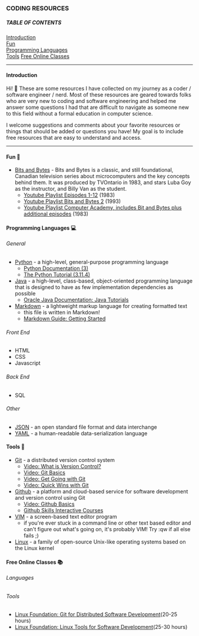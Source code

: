 ### CODING RESOURCES

##### TABLE OF CONTENTS

[Introduction](https://github.com/mauratee/coding_resources/blob/main/coding_resources.md#introduction)  
[Fun](https://github.com/mauratee/coding_resources/blob/main/coding_resources.md#fun-balloon)  
[Programming Languages](https://github.com/mauratee/coding_resources/blob/main/coding_resources.md#programming-languages-computer)  
[Tools](https://github.com/mauratee/coding_resources/blob/main/coding_resources.md#tools-hammer)
[Free Online Classes](https://github.com/mauratee/coding_resources/blob/main/coding_resources.md#free-online-classes-books)

---

#### Introduction

Hi! :wave: These are some resources I have collected on my journey as a coder / software engineer / nerd. Most of these resources are geared towards folks who are very new to coding and software engineering and helped me answer some questions I had that are difficult to navigate as someone new to this field without a formal education in computer science.

I welcome suggestions and comments about your favorite resources or things that should be added or questions you have! My goal is to include free resources that are easy to understand and access.

---

#### Fun :balloon:

- [Bits and Bytes](https://en.wikipedia.org/wiki/Bits_and_Bytes) - Bits and Bytes is a classic, and still foundational, Canadian television series about microcomputers and the key concepts behind them.  It was produced by TVOntario in 1983, and stars Luba Goy as the instructor, and Billy Van as the student.
	- [Youtube Playlist Episodes 1-12](https://www.youtube.com/playlist?list=PL77441A2ED0D0B6A8) (1983)
	- [Youtube Playlist Bits and Bytes 2](https://www.youtube.com/playlist?list=PLHBSleF-26L9DYYnUZdD3D-Ja98VxBlpB) (1993)
	- [Youtube Playlist Computer Academy, includes Bit and Bytes plus additional episodes](https://www.youtube.com/playlist?list=PLHBSleF-26L80dFdwyeYRguQty9M2hz3L) (1983)


#### Programming Languages :computer:

###### General

- [Python](https://en.wikipedia.org/wiki/Python_(programming_language)) - a high-level, general-purpose programming language
	- [Python Documentation (3)](https://docs.python.org/3/)
	- [The Python Tutorial (3.11.4)](https://docs.python.org/3.11/tutorial/index.html)
- [Java](https://en.wikipedia.org/wiki/Java_%28programming_language%29) - a high-level, class-based, object-oriented programming language that is designed to have as few implementation dependencies as possible
	- [Oracle Java Documentation: Java Tutorials](https://docs.oracle.com/javase/tutorial/java/index.html)
- [Markdown](https://en.wikipedia.org/wiki/Markdown) - a lightweight markup language for creating formatted text
	- this file is written in Markdown!
	- [Markdown Guide: Getting Started](https://www.markdownguide.org/getting-started/)

###### Front End

- HTML
- CSS
- Javascript

###### Back End

- SQL

###### Other

- [JSON](https://en.wikipedia.org/wiki/JSON) - an open standard file format and data interchange
- [YAML](https://en.wikipedia.org/wiki/YAML) - a human-readable data-serialization language

#### Tools :hammer:

- [Git](https://en.wikipedia.org/wiki/Git) - a distributed version control system
	- [Video: What is Version Control?](http://vimeo.com/41027679)
	- [Video: Git Basics](http://vimeo.com/41027679)
	- [Video: Get Going with Git](https://vimeo.com/41493906)
	- [Video: Quick Wins with Git](https://vimeo.com/41516942)
- [Github](https://en.wikipedia.org/wiki/GitHub) - a platform and cloud-based service for software development and version control using Git
	- [Video: Github Basics](http://vimeo.com/88271921)
	- [Github Skills Interactive Courses](https://skills.github.com/)
- [VIM](https://en.wikipedia.org/wiki/Vim_(text_editor)) - a screen-based text editor program
	- if you're ever stuck in a command line or other text based editor and can't figure out what's going on, it's probably VIM! Try :qw if all else fails ;)
- [Linux](https://en.wikipedia.org/wiki/Linux) - a family of open-source Unix-like operating systems based on the Linux kernel

#### Free Online Classes :books:

###### Languages

###### Tools

- [Linux Foundation: Git for Distributed Software Development](https://training.linuxfoundation.org/training/git-for-distributed-software-development-lfd109x/)(20-25 hours)
- [Linux Foundation: Linux Tools for Software Development](https://training.linuxfoundation.org/training/linux-tools-for-software-development-lfd108x/)(25-30 hours)
